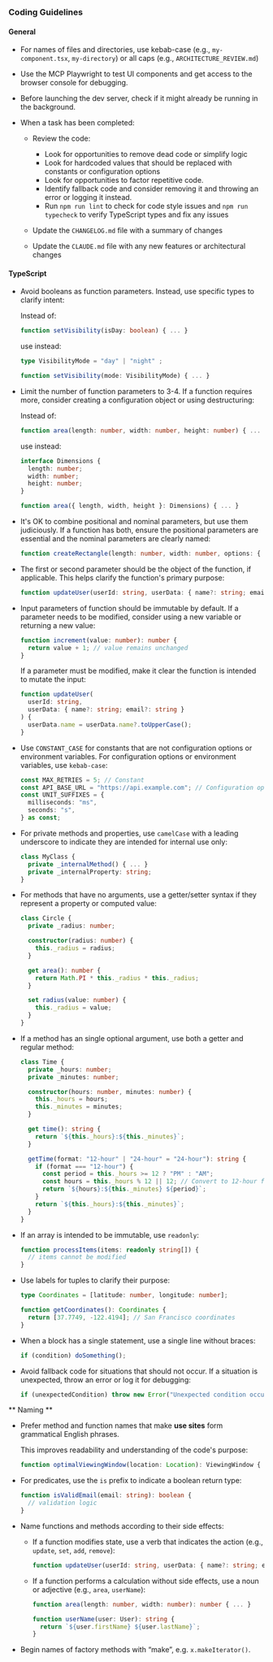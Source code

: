 ### Coding Guidelines

#### General

- For names of files and directories, use kebab-case (e.g., `my-component.tsx`,
  `my-directory`) or all caps (e.g., `ARCHITECTURE_REVIEW.md`)

- Use the MCP Playwright to test UI components and get access to the browser
  console for debugging.

- Before launching the dev server, check if it might already be running in the
  background.

- When a task has been completed:

  - Review the code:

    - Look for opportunities to remove dead code or simplify logic
    - Look for hardcoded values that should be replaced with constants or
      configuration options
    - Look for opportunities to factor repetitive code.
    - Identify fallback code and consider removing it and throwing an error or
      logging it instead.
    - Run `npm run lint` to check for code style issues and `npm run typecheck`
      to verify TypeScript types and fix any issues

  - Update the `CHANGELOG.md` file with a summary of changes
  - Update the `CLAUDE.md` file with any new features or architectural changes

#### TypeScript

- Avoid booleans as function parameters. Instead, use specific types to clarify
  intent:

  Instead of:

  ```typescript
  function setVisibility(isDay: boolean) { ... }
  ```

  use instead:

  ```typescript
  type VisibilityMode = "day" | "night" ;

  function setVisibility(mode: VisibilityMode) { ... }
  ```

- Limit the number of function parameters to 3-4. If a function requires more,
  consider creating a configuration object or using destructuring:

  Instead of:

  ```typescript
  function area(length: number, width: number, height: number) { ... }
  ```

  use instead:

  ```typescript
  interface Dimensions {
    length: number;
    width: number;
    height: number;
  }

  function area({ length, width, height }: Dimensions) { ... }
  ```

- It's OK to combine positional and nominal parameters, but use them
  judiciously. If a function has both, ensure the positional parameters are
  essential and the nominal parameters are clearly named:

  ```typescript
  function createRectangle(length: number, width: number, options: { color?: string; filled?: boolean }) { ... }
  ```

- The first or second parameter should be the object of the function, if
  applicable. This helps clarify the function's primary purpose:

  ```typescript
  function updateUser(userId: string, userData: { name?: string; email?: string }) { ... }
  ```

- Input parameters of function should be immutable by default. If a parameter
  needs to be modified, consider using a new variable or returning a new value:

  ```typescript
  function increment(value: number): number {
    return value + 1; // value remains unchanged
  }
  ```

  If a parameter must be modified, make it clear the function is intended to
  mutate the input:

  ```typescript
  function updateUser(
    userId: string,
    userData: { name?: string; email?: string }
  ) {
    userData.name = userData.name?.toUpperCase();
  }
  ```

- Use `CONSTANT_CASE` for constants that are not configuration options or
  environment variables. For configuration options or environment variables, use
  `kebab-case`:

  ```typescript
  const MAX_RETRIES = 5; // Constant
  const API_BASE_URL = "https://api.example.com"; // Configuration option
  const UNIT_SUFFIXES = {
    milliseconds: "ms",
    seconds: "s",
  } as const;
  ```

- For private methods and properties, use `camelCase` with a leading underscore
  to indicate they are intended for internal use only:

  ```typescript
  class MyClass {
    private _internalMethod() { ... }
    private _internalProperty: string;
  }
  ```

- For methods that have no arguments, use a getter/setter syntax if they
  represent a property or computed value:

  ```typescript
  class Circle {
    private _radius: number;

    constructor(radius: number) {
      this._radius = radius;
    }

    get area(): number {
      return Math.PI * this._radius * this._radius;
    }

    set radius(value: number) {
      this._radius = value;
    }
  }
  ```

- If a method has an single optional argument, use both a getter and regular
  method:

  ```typescript
  class Time {
    private _hours: number;
    private _minutes: number;

    constructor(hours: number, minutes: number) {
      this._hours = hours;
      this._minutes = minutes;
    }

    get time(): string {
      return `${this._hours}:${this._minutes}`;
    }

    getTime(format: "12-hour" | "24-hour" = "24-hour"): string {
      if (format === "12-hour") {
        const period = this._hours >= 12 ? "PM" : "AM";
        const hours = this._hours % 12 || 12; // Convert to 12-hour format
        return `${hours}:${this._minutes} ${period}`;
      }
      return `${this._hours}:${this._minutes}`;
    }
  }
  ```

- If an array is intended to be immutable, use `readonly`:

  ```typescript
  function processItems(items: readonly string[]) {
    // items cannot be modified
  }
  ```

- Use labels for tuples to clarify their purpose:

  ```typescript
  type Coordinates = [latitude: number, longitude: number];

  function getCoordinates(): Coordinates {
    return [37.7749, -122.4194]; // San Francisco coordinates
  }
  ```

- When a block has a single statement, use a single line without braces:

  ```typescript
  if (condition) doSomething();
  ```

- Avoid fallback code for situations that should not occur. If a situation is
  unexpected, throw an error or log it for debugging:

  ```typescript
  if (unexpectedCondition) throw new Error("Unexpected condition occurred");
  ```

** Naming **

- Prefer method and function names that make **use sites** form grammatical
  English phrases.

  This improves readability and understanding of the code's purpose:

  ```typescript
  function optimalViewingWindow(location: Location): ViewingWindow { ... }
  ```

- For predicates, use the `is` prefix to indicate a boolean return type:

  ```typescript
  function isValidEmail(email: string): boolean {
    // validation logic
  }
  ```

- Name functions and methods according to their side effects:

  - If a function modifies state, use a verb that indicates the action (e.g.,
    `update`, `set`, `add`, `remove`):

    ```typescript
    function updateUser(userId: string, userData: { name?: string; email?: string }) { ... }
    ```

  - If a function performs a calculation without side effects, use a noun or
    adjective (e.g., `area`, `userName`):

    ```typescript
    function area(length: number, width: number): number { ... }

    function userName(user: User): string {
      return `${user.firstName} ${user.lastName}`;
    }
    ```

- Begin names of factory methods with “make”, e.g. `x.makeIterator()`.
